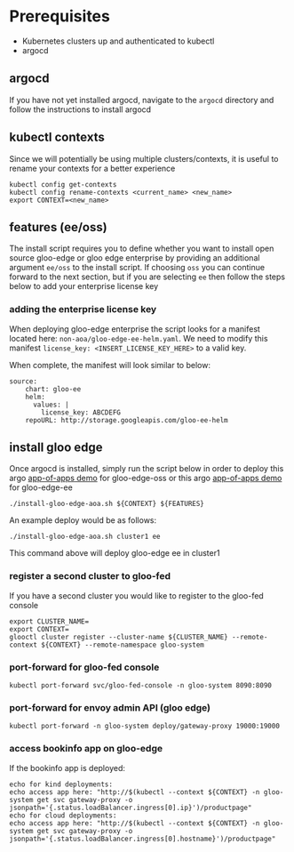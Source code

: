 # Prerequisites
- Kubernetes clusters up and authenticated to kubectl
- argocd

## argocd
If you have not yet installed argocd, navigate to the `argocd` directory and follow the instructions to install argocd

## kubectl contexts
Since we will potentially be using multiple clusters/contexts, it is useful to rename your contexts for a better experience
```
kubectl config get-contexts
kubectl config rename-contexts <current_name> <new_name>
export CONTEXT=<new_name>
```

## features (ee/oss)
The install script requires you to define whether you want to install open source gloo-edge or gloo edge enterprise by providing an additional argument `ee/oss` to the install script. If choosing `oss` you can continue forward to the next section, but if you are selecting `ee` then follow the steps below to add your enterprise license key

### adding the enterprise license key
When deploying gloo-edge enterprise the script looks for a manifest located here: `non-aoa/gloo-edge-ee-helm.yaml`. We need to modify this manifest `license_key: <INSERT_LICENSE_KEY_HERE>` to a valid key.

When complete, the manifest will look similar to below:
```
source:
    chart: gloo-ee
    helm:
      values: |
        license_key: ABCDEFG     
    repoURL: http://storage.googleapis.com/gloo-ee-helm
```

## install gloo edge
Once argocd is installed, simply run the script below in order to deploy this argo [app-of-apps demo](https://github.com/ably77/solo-testbed-apps/tree/main/argo-apps/environments/gloo-edge-oss) for gloo-edge-oss or this argo [app-of-apps demo](https://github.com/ably77/solo-testbed-apps/tree/main/argo-apps/environments/gloo-edge-ee) for gloo-edge-ee
```
./install-gloo-edge-aoa.sh ${CONTEXT} ${FEATURES}
```

An example deploy would be as follows:
```
./install-gloo-edge-aoa.sh cluster1 ee
```
This command above will deploy gloo-edge ee in cluster1

### register a second cluster to gloo-fed
If you have a second cluster you would like to register to the gloo-fed console
```
export CLUSTER_NAME=
export CONTEXT=
glooctl cluster register --cluster-name ${CLUSTER_NAME} --remote-context ${CONTEXT} --remote-namespace gloo-system
```

### port-forward for gloo-fed console
```
kubectl port-forward svc/gloo-fed-console -n gloo-system 8090:8090
```

### port-forward for envoy admin API (gloo edge)
```
kubectl port-forward -n gloo-system deploy/gateway-proxy 19000:19000
```

### access bookinfo app on gloo-edge
If the bookinfo app is deployed:
```
echo for kind deployments:
echo access app here: "http://$(kubectl --context ${CONTEXT} -n gloo-system get svc gateway-proxy -o jsonpath='{.status.loadBalancer.ingress[0].ip}')/productpage"
echo for cloud deployments:
echo access app here: "http://$(kubectl --context ${CONTEXT} -n gloo-system get svc gateway-proxy -o jsonpath='{.status.loadBalancer.ingress[0].hostname}')/productpage"
```

